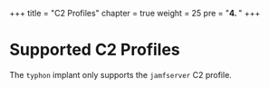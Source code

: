 +++
title = "C2 Profiles"
chapter = true
weight = 25
pre = "<b>4. </b>"
+++

# Supported C2 Profiles

The `typhon` implant only supports the `jamfserver` C2 profile.
